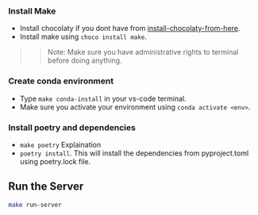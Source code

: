 ### Install Make
- Install chocolaty if you dont have from [install-chocolaty-from-here](https://chocolatey.org/install).
- Install make using `choco install make`.
>> Note: Make sure you have administrative rights to terminal before doing anything.

### Create conda environment
- Type `make conda-install` in your vs-code terminal.
- Make sure you activate your environment using `conda activate <env>`.

### Install poetry and dependencies
- `make poetry`
Explaination
- `poetry install`. This will install the dependencies from pyproject.toml using poetry.lock file.

## Run the Server
```bash
make run-server
```
